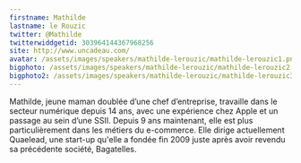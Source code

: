 ```yaml
---
firstname: Mathilde 
lastname: le Rouzic
twitter: @Mathilde
twitterwiddgetid: 303964144367968256
site: http://www.uncadeau.com/
avatar: /assets/images/speakers/mathilde-lerouzic/mathilde-lerouzic1.png
bigphoto: /assets/images/speakers/mathilde-lerouzic/mathilde-lerouzic2.png
bigphoto2: /assets/images/speakers/mathilde-lerouzic/mathilde-lerouzic3.png
---
```


Mathilde, jeune maman doublée d’une chef d’entreprise, travaille dans le secteur numérique depuis 14 ans, avec une expérience chez Apple et un passage au sein d’une SSII. Depuis 9 ans maintenant, elle est plus particulièrement dans les métiers du e-commerce.
Elle dirige actuellement Quaelead, une start-up qu'elle a fondée fin 2009 juste après avoir revendu sa précédente société, Bagatelles.


